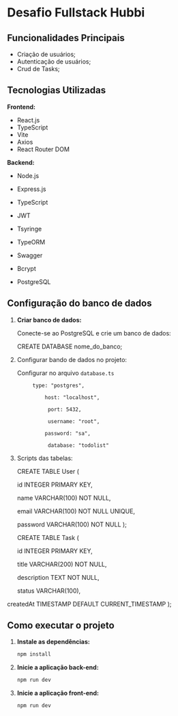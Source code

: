 # Desafio Fullstack Hubbi

##  Funcionalidades Principais

- Criação de usuários;
- Autenticação de usuários;
- Crud de Tasks;

## Tecnologias Utilizadas

**Frontend:**
- React.js
- TypeScript
- Vite
- Axios
- React Router DOM

**Backend:**
- Node.js

- Express.js

- TypeScript

- JWT

- Tsyringe

- TypeORM

- Swagger

- Bcrypt

- PostgreSQL


## Configuração do banco de dados

1. **Criar banco de dados:**

    Conecte-se ao PostgreSQL e crie um banco de dados:

    CREATE DATABASE nome_do_banco;


2. Configurar bando de dados no projeto:

    Configurar no arquivo `database.ts`

            type: "postgres",

                host: "localhost",

                 port: 5432,

                 username: "root", 
            
                password: "sa", 

                 database: "todolist"


3. Scripts das tabelas:

    CREATE TABLE User (

    id INTEGER PRIMARY KEY,

    name VARCHAR(100) NOT NULL,

    email VARCHAR(100) NOT NULL UNIQUE,

    password VARCHAR(100) NOT NULL
);  

    CREATE TABLE Task (

    id INTEGER PRIMARY KEY,

    title VARCHAR(200) NOT NULL,

    description TEXT NOT NULL,

    status VARCHAR(100),

createdAt TIMESTAMP DEFAULT CURRENT_TIMESTAMP
);
## Como executar o projeto

1. **Instale as dependências:**
    ```bash
    npm install
    ```

2. **Inicie a aplicação back-end:**

    ```bash
   npm run dev
    ```

3. **Inicie a aplicação front-end:**

    ```bash
    npm run dev
    ```



